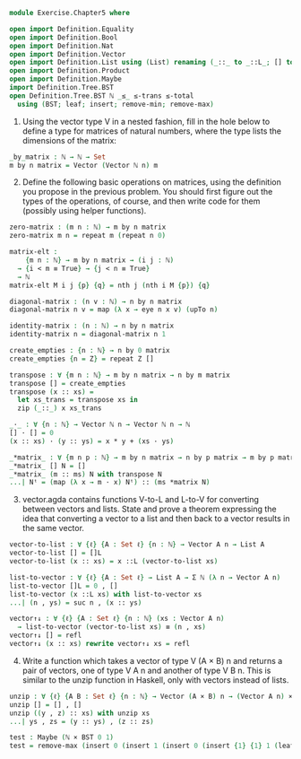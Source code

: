 ```agda
module Exercise.Chapter5 where

open import Definition.Equality
open import Definition.Bool
open import Definition.Nat
open import Definition.Vector
open import Definition.List using (List) renaming (_::_ to _::L_; [] to []L)
open import Definition.Product
open import Definition.Maybe
import Definition.Tree.BST
open Definition.Tree.BST ℕ _≤_ ≤-trans ≤-total
  using (BST; leaf; insert; remove-min; remove-max)
```

1. Using the vector type V in a nested fashion, fill in the hole below to define a
type for matrices of natural numbers, where the type lists the dimensions of
the matrix:
```agda
_by_matrix : ℕ → ℕ → Set
m by n matrix = Vector (Vector ℕ n) m
```

2. Define the following basic operations on matrices, using the definition you
propose in the previous problem. You should first figure out the types of the
operations, of course, and then write code for them (possibly using helper
functions).
```agda
zero-matrix : (m n : ℕ) → m by n matrix
zero-matrix m n = repeat m (repeat n 0)

matrix-elt :
    {m n : ℕ} → m by n matrix → (i j : ℕ)
  → {i < m ≡ True} → {j < n ≡ True}
  → ℕ
matrix-elt M i j {p} {q} = nth j (nth i M {p}) {q}

diagonal-matrix : (n v : ℕ) → n by n matrix
diagonal-matrix n v = map (λ x → eye n x v) (upTo n)

identity-matrix : (n : ℕ) → n by n matrix
identity-matrix n = diagonal-matrix n 1

create_empties : {n : ℕ} → n by 0 matrix
create_empties {n = Z} = repeat Z []

transpose : ∀ {m n : ℕ} → m by n matrix → n by m matrix
transpose [] = create_empties
transpose (x :: xs) =
  let xs_trans = transpose xs in
  zip (_::_) x xs_trans

_·_ : ∀ {n : ℕ} → Vector ℕ n → Vector ℕ n → ℕ
[] · [] = 0
(x :: xs) · (y :: ys) = x * y + (xs · ys)

_*matrix_ : ∀ {m n p : ℕ} → m by n matrix → n by p matrix → m by p matrix
_*matrix_ [] N = []
_*matrix_ (m :: ms) N with transpose N
...| Nᵗ = (map (λ x → m · x) Nᵗ) :: (ms *matrix N)
```

3. vector.agda contains functions V-to-L and L-to-V for converting between
vectors and lists. State and prove a theorem expressing the idea that
converting a vector to a list and then back to a vector results in the same
vector.
```agda
vector-to-list : ∀ {ℓ} {A : Set ℓ} {n : ℕ} → Vector A n → List A
vector-to-list [] = []L
vector-to-list (x :: xs) = x ::L (vector-to-list xs)

list-to-vector : ∀ {ℓ} {A : Set ℓ} → List A → Σ ℕ (λ n → Vector A n)
list-to-vector []L = 0 , []
list-to-vector (x ::L xs) with list-to-vector xs
...| (n , ys) = suc n , (x :: ys)

vector↑↓ : ∀ {ℓ} {A : Set ℓ} {n : ℕ} (xs : Vector A n)
  → list-to-vector (vector-to-list xs) ≡ (n , xs)
vector↑↓ [] = refl
vector↑↓ (x :: xs) rewrite vector↑↓ xs = refl
```

4. Write a function which takes a vector of type V (A × B) n and returns
a pair of vectors, one of type V A n and another of type V B n. This is
similar to the unzip function in Haskell, only with vectors instead of lists.
```agda
unzip : ∀ {ℓ} {A B : Set ℓ} {n : ℕ} → Vector (A × B) n → (Vector A n) × (Vector B n)
unzip [] = [] , []
unzip ((y , z) :: xs) with unzip xs
...| ys , zs = (y :: ys) , (z :: zs)

test : Maybe (ℕ × BST 0 1)
test = remove-max (insert 0 (insert 1 (insert 0 (insert {1} {1} 1 (leaf refl)))))
```